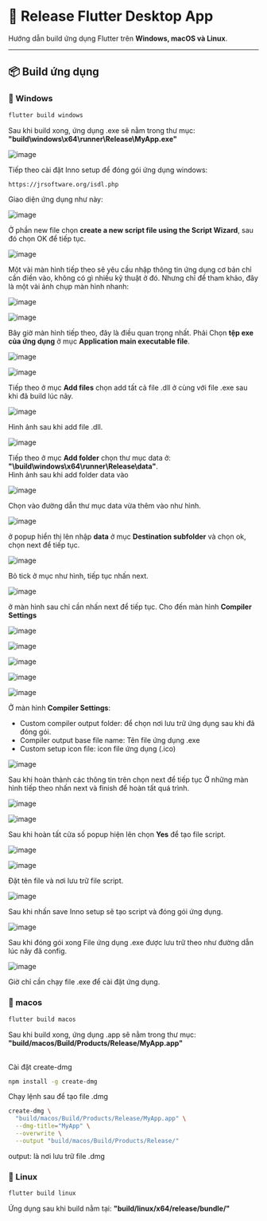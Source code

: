 # 🚀 Release Flutter Desktop App

Hướng dẫn build ứng dụng Flutter trên **Windows, macOS và Linux**.

---

## 📦 Build ứng dụng

### 🔹 Windows

```sh
flutter build windows
```

Sau khi build xong, ứng dụng .exe sẽ nằm trong thư mục: **"build\windows\x64\runner\Release\MyApp.exe"**

![image](assets/preview_1.png)

Tiếp theo cài đặt Inno setup để đóng gói ứng dụng windows:

```sh
https://jrsoftware.org/isdl.php
```

Giao diện ứng dụng như này:

![image](assets/preview_2.png)

Ở phần new file chọn **create a new script file using the Script Wizard**, sau đó chọn OK để tiếp tục.

![image](assets/preview_3.png)

Một vài màn hình tiếp theo sẽ yêu cầu nhập thông tin ứng dụng cơ bản chỉ cần điền vào, không có gì nhiều kỹ thuật ở đó. Nhưng chỉ để tham khảo, đây là một vài ảnh chụp màn hình nhanh:

![image](assets/preview_4.png)

![image](assets/preview_5.png)

Bây giờ màn hình tiếp theo, đây là điều quan trọng nhất. Phải Chọn **tệp exe của ứng dụng** ở mục **Application main executable file**.

![image](assets/preview_6.png)

![image](assets/preview_7.png)

Tiếp theo ở mục **Add files** chọn add tất cả file .dll ở cùng với file .exe sau khi đã build lúc nãy.

![image](assets/preview_8.png)

Hình ảnh sau khi add file .dll.

![image](assets/preview_9.png)

Tiếp theo ở mục **Add folder** chọn thư mục data ở: **"\build\windows\x64\runner\Release\data"**.
<br>Hình ảnh sau khi add folder data vào</br>

![image](assets/preview_10.png)

Chọn vào đường dẫn thư mục data vừa thêm vào như hình.

![image](assets/preview_11.png)

ở popup hiển thị lên nhập **data** ở mục **Destination subfolder** và chọn ok, chọn next để tiếp tục.

![image](assets/preview_12.png)

Bỏ tick ở mục như hình, tiếp tục nhấn next.

![image](assets/preview_13.png)

ở màn hình sau chỉ cần nhấn next để tiếp tục. Cho đến màn hình **Compiler Settings**

![image](assets/preview_14.png)

![image](assets/preview_15.png)

![image](assets/preview_16.png)

![image](assets/preview_17.png)

![image](assets/preview_18.png)

Ở màn hình **Compiler Settings**:

- Custom compiler output folder: để chọn nơi lưu trữ ứng dụng sau khi đã đóng gói.
- Compiler output base file name: Tên file ứng dụng .exe
- Custom setup icon file: icon file ứng dụng (.ico)

![image](assets/preview_19.png)

Sau khi hoàn thành các thông tin trên chọn next để tiếp tục
Ở những màn hình tiếp theo nhấn next và finish để hoàn tất quá trình.

![image](assets/preview_20.png)

![image](assets/preview_21.png)

Sau khi hoàn tất cửa số popup hiện lên chọn **Yes** để tạo file script.

![image](assets/preview_22.png)

![image](assets/preview_23.png)

Đặt tên file và nơi lưu trữ file script.

![image](assets/preview_24.png)

Sau khi nhấn save Inno setup sẽ tạo script và đóng gói ứng dụng.

![image](assets/preview_25.png)

Sau khi đóng gói xong File ứng dụng .exe được lưu trữ theo như đường dẫn lúc nãy đã config.

![image](assets/preview_26.png)

Giờ chỉ cần chạy file .exe để cài đặt ứng dụng.

### 🍎 macos

```sh
flutter build macos
```

Sau khi build xong, ứng dụng .app sẽ nằm trong thư mục: **"build/macos/Build/Products/Release/MyApp.app"**

<br>Cài đặt create-dmg</br>

```sh
npm install -g create-dmg
```

Chạy lệnh sau để tạo file .dmg

```sh
create-dmg \
  "build/macos/Build/Products/Release/MyApp.app" \
  --dmg-title="MyApp" \
  --overwrite \
  --output "build/macos/Build/Products/Release/"
```

output: là nơi lưu trữ file .dmg

### 🐧 Linux

```sh
flutter build linux
```

Ứng dụng sau khi build nằm tại: **"build/linux/x64/release/bundle/"**
